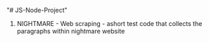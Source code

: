 "# JS-Node-Project" 

1. NIGHTMARE - Web scraping - ashort test code that collects the paragraphs within nightmare website
